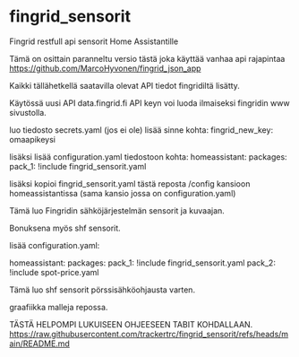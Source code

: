# fingrid_sensorit
Fingrid restfull api sensorit Home Assistantille

Tämä on osittain paranneltu versio tästä joka käyttää vanhaa api rajapintaa https://github.com/MarcoHyvonen/fingrid_json_app

Kaikki tällähetkellä saatavilla olevat API tiedot fingridiltä lisätty.

Käytössä uusi API data.fingrid.fi
API keyn voi luoda ilmaiseksi fingridin www sivustolla. 

luo tiedosto secrets.yaml (jos ei ole) lisää sinne kohta:
fingrid_new_key: omaapikeysi

lisäksi lisää configuration.yaml tiedostoon kohta:
homeassistant:
  packages: 
    pack_1: !include fingrid_sensorit.yaml

lisäksi kopioi fingrid_sensorit.yaml tästä reposta /config kansioon homeassistantissa (sama kansio jossa on configuration.yaml)

Tämä luo Fingridin sähköjärjestelmän sensorit ja kuvaajan.

Bonuksena myös shf sensorit.

lisää configuration.yaml:

homeassistant:
  packages: 
    pack_1: !include fingrid_sensorit.yaml
    pack_2: !include spot-price.yaml

Tämä luo shf sensorit pörssisähköohjausta varten.

graafiikka malleja repossa.

TÄSTÄ HELPOMPI LUKUISEEN OHJEESEEN TABIT KOHDALLAAN.
https://raw.githubusercontent.com/trackertrc/fingrid_sensorit/refs/heads/main/README.md
